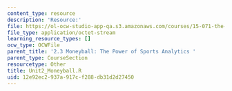 ```yaml
---
content_type: resource
description: 'Resource:'
file: https://ol-ocw-studio-app-qa.s3.amazonaws.com/courses/15-071-the-analytics-edge-spring-2017/12e92ec2937a917cf288db31d2d27450_Unit2_Moneyball.R
file_type: application/octet-stream
learning_resource_types: []
ocw_type: OCWFile
parent_title: '2.3 Moneyball: The Power of Sports Analytics '
parent_type: CourseSection
resourcetype: Other
title: Unit2_Moneyball.R
uid: 12e92ec2-937a-917c-f288-db31d2d27450
---
```

